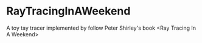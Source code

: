 # RayTracingInAWeekend
A toy tay tracer implemented by follow Peter Shirley's book &lt;Ray Tracing In A Weekend>
